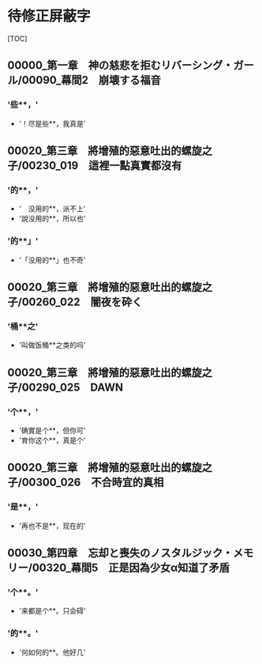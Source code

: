 # 待修正屏蔽字

[TOC]

## 00000_第一章　神の慈悲を拒むリバーシング・ガール/00090_幕間2　崩壊する福音

### '些**，'

- '！尽是些**，我真是'


## 00020_第三章　將增殖的惡意吐出的螺旋之子/00230_019　這裡一點真實都沒有

### '的**，'

- '　没用的**，派不上'
- '說没用的**，所以也'

### '的**」'

- '「没用的**」也不奇'


## 00020_第三章　將增殖的惡意吐出的螺旋之子/00260_022　闇夜を砕く

### '桶**之'

- '叫做饭桶**之类的吗'


## 00020_第三章　將增殖的惡意吐出的螺旋之子/00290_025　DAWN

### '个**，'

- '确實是个**，但你可'
- '育你这个**，真是个'


## 00020_第三章　將增殖的惡意吐出的螺旋之子/00300_026　不合時宜的真相

### '是**，'

- '再也不是**，现在的'


## 00030_第四章　忘却と喪失のノスタルジック・メモリー/00320_幕間5　正是因為少女α知道了矛盾

### '个**。'

- '来都是个**。只会碍'

### '的**。'

- '何如何的**。他好几'
